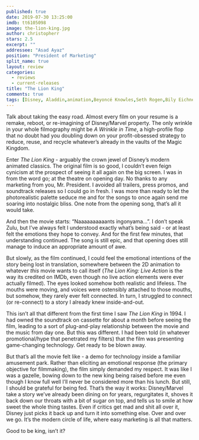 ```yaml
---
published: true
date: 2019-07-30 13:25:00
imdb: tt6105098
image: the-lion-king.jpg
author: christopherr
stars: 2.5
excerpt: ""
addressee: "Asad Ayaz"
position: "President of Marketing"
split_name: true
layout: review
categories: 
  - reviews
  - current-releases
title: "The Lion King"
comments: true
tags: [Disney, Aladdin,animation,Beyoncé Knowles,Seth Rogen,Bily Eichner]
---
```

Talk about taking the easy road. Almost every film on your resume is a remake, reboot, or re-imagining of Disney/Marvel property. The only wrinkle in your whole filmography might be _A Wrinkle in Time_, a high-profile flop that no doubt had you doubling down on your profit-obsessed strategy to reduce, reuse, and recycle whatever’s already in the vaults of the Magic Kingdom. 

Enter _The Lion King_ - arguably the crown jewel of Disney’s modern animated classics. The original film is so good, I couldn’t even feign cynicism at the prospect of seeing it all again on the big screen. I was in from the word go; at the theatre on opening day. No thanks to any marketing from you, Mr. President. I avoided all trailers, press promos, and soundtrack releases so I could go in fresh. I was more than ready to let the photorealistic palette seduce me and for the songs to once again send me soaring into nostalgic bliss. One note from the opening song, that’s all it would take. 

And then the movie starts: “Naaaaaaaaaants ingonyama…”. I don’t speak Zulu, but I’ve always felt I understood exactly what’s being said - or at least felt the emotions they hope to convey. And for the first few minutes, that understanding continued. The song is still epic, and that opening does still manage to induce an appropriate amount of awe.

But slowly, as the film continued, I could feel the emotional intentions of the story being lost in translation, somewhere between the 2D animation to whatever _this_ movie wants to call itself (_The Lion King: Live Action_ is the way its credited on IMDb, even though no live action elements were ever actually filmed). The eyes looked somehow both realistic and lifeless. The mouths were moving, and voices were ostensibly attached to those mouths, but somehow, they rarely ever felt connected. In turn, I struggled to connect (or re-connect) to a story I already knew inside-and-out. 

This isn’t all that different from the first time I saw _The Lion King_ in 1994. I had owned the soundtrack on cassette for about a month before seeing the film, leading to a sort of plug-and-play relationship between the movie and the music from day one. But this was different. I had been told (in whatever promotional/hype that penetrated my filters) that the film was presenting game-changing technology. Get ready to be blown away. 

But that’s all the movie felt like - a demo for technology inside a familiar amusement park. Rather than eliciting an emotional response (the primary objective for filmmaking), the film simply demanded my respect. It was like I was a gazelle, bowing down to the new king being raised before me even though I know full well I’ll never be considered more than his lunch. But still, I should be grateful for being fed. That’s the way it works: Disney/Marvel take a story we’ve already been dining on for years, regurgitates it, shoves it back down our throats with a bit of sugar on top, and tells us to smile at how sweet the whole thing tastes. Even if critics get mad and shit all over it, Disney just picks it back up and turn it into something else. Over and over we go. It’s the modern circle of life, where easy marketing is all that matters. 

Good to be king, isn’t it?